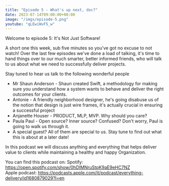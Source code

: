 ```yaml
---
title: "Episode 5 - What's up next, doc?"
date: 2023-07-14T09:00:00+00:00
image: "/imgs/episode-5.png"
youtube: "qLEwiWvF5_w"
---
```


Welcome to episode 5: It's Not Just Software!

A short one this week, sub five minutes so you've got no excuse to not watch! Over the last few episodes we've done a load of talking, it's time to hand things over to our much smarter, better informed friends, who will talk to us about what we need to successfully deliver projects.

<!--more-->

Stay tuned to hear us talk to the following wonderful people

* Mr Shaun Anderson - Shaun created Swift, a methodology for making sure you understand how a system wants to behave and deliver the right outcomes for your clients.
* Antonie - A friendly neighborhood designer, he's going disabuse us of the notion that design is just wire frames, it's actually crucial in ensuring a successful project
* Anjanette Houser - PRODUCT, MLP, MVP. Why should you care?
* Paula Paul - Open source? Inner source? Confused? Don't worry, Paul is going to walk us through it.
* A special guest? All of them are special to us. Stay tune to find out what this is about at a later date!


In this podcast we will discuss anything and everything that helps deliver value to clients while maintaining a healthy and happy Organization.

You can find this podcast on:
Spotify: https://open.spotify.com/show/0hDIMNruStpK9aE9eHC7NZ  
Apple podcast: https://podcasts.apple.com/it/podcast/everything-delivery/id1680879029?l=en  
